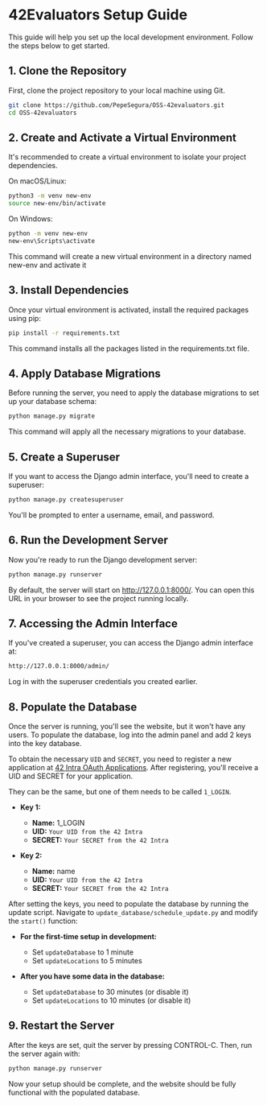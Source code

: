 # 42Evaluators Setup Guide

This guide will help you set up the local development environment. Follow the steps below to get started.

## 1. Clone the Repository

First, clone the project repository to your local machine using Git.

```bash
git clone https://github.com/PepeSegura/OSS-42evaluators.git
cd OSS-42evaluators
```

## 2. Create and Activate a Virtual Environment
It's recommended to create a virtual environment to isolate your project dependencies.

On macOS/Linux:
```bash
python3 -m venv new-env
source new-env/bin/activate
```
On Windows:
```bash
python -m venv new-env
new-env\Scripts\activate
```
This command will create a new virtual environment in a directory named new-env and activate it

## 3. Install Dependencies
Once your virtual environment is activated, install the required packages using pip:

```bash
pip install -r requirements.txt
```
This command installs all the packages listed in the requirements.txt file.

## 4. Apply Database Migrations
Before running the server, you need to apply the database migrations to set up your database schema:

```bash
python manage.py migrate
```
This command will apply all the necessary migrations to your database.

## 5. Create a Superuser
If you want to access the Django admin interface, you'll need to create a superuser:

```bash
python manage.py createsuperuser
```
You'll be prompted to enter a username, email, and password.

## 6. Run the Development Server
Now you're ready to run the Django development server:

```bash
python manage.py runserver
```
By default, the server will start on http://127.0.0.1:8000/. You can open this URL in your browser to see the project running locally.

## 7. Accessing the Admin Interface
If you've created a superuser, you can access the Django admin interface at:

```bash
http://127.0.0.1:8000/admin/
```
Log in with the superuser credentials you created earlier.

## 8. Populate the Database

Once the server is running, you'll see the website, but it won't have any users. To populate the database, log into the admin panel and add 2 keys into the key database.

To obtain the necessary `UID` and `SECRET`, you need to register a new application at [42 Intra OAuth Applications](https://profile.intra.42.fr/oauth/applications). After registering, you'll receive a UID and SECRET for your application.

They can be the same, but one of them needs to be called `1_LOGIN`.

- **Key 1:**
  - **Name:** 1_LOGIN
  - **UID:** `Your UID from the 42 Intra`
  - **SECRET:** `Your SECRET from the 42 Intra`

- **Key 2:**
  - **Name:** name
  - **UID:** `Your UID from the 42 Intra`
  - **SECRET:** `Your SECRET from the 42 Intra`

After setting the keys, you need to populate the database by running the update script. Navigate to `update_database/schedule_update.py` and modify the `start()` function:

- **For the first-time setup in development:**
  - Set `updateDatabase` to 1 minute
  - Set `updateLocations` to 5 minutes

- **After you have some data in the database:**
  - Set `updateDatabase` to 30 minutes (or disable it)
  - Set `updateLocations` to 10 minutes (or disable it)


## 9. Restart the Server
After the keys are set, quit the server by pressing CONTROL-C. Then, run the server again with:

```bash
python manage.py runserver
```
Now your setup should be complete, and the website should be fully functional with the populated database.
